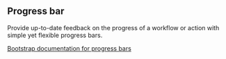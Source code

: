 ## Progress bar

Provide up-to-date feedback on the progress of a workflow or action with simple yet flexible progress bars.

[Bootstrap documentation for progress bars][docs]


[docs]: http://getbootstrap.com/components/#progress
